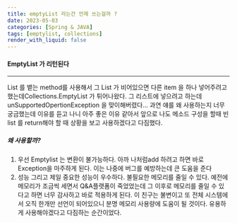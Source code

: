 ```yaml
---
title: emptyList 라는건 언제 쓰는걸까 ?
date: 2023-05-03
categories: [Spring & JAVA]
tags: [emptylist, collections]
render_with_liquid: false
---
```

#### EmptyList 가 리턴된다
---
List 를 뱉는 method를 사용해서 그 List 가 비어있으면 다른 item 을 하나 넣어주려고 했는데Collections.EmptyList 가 튀어나왔다. 
그 리스트에 넣으려고 하는데 unSupportedOpertionException 을 맞이해버렸다...
과연 얘를 왜 사용하는지 너무 궁금했는데 이유를 듣고 나니 아주 좋은 이유 같아서 앞으로 나도 메소드 구성을 할때 빈 list 를 return해야 할 때 상황을 보고 사용하겠다고 다짐했다.

##### 왜 사용할까?
1. 우선 Emptylist 는 변환이 불가능하다.
아까 나처럼add 하려고 하면 바로 Exception을 마주하게 된다. 이는 나중에 버그를 예방하는데 큰 도움을 준다
2. 성능
그리고 제일 중요한 성능이 우수하다. 불필요한 메모리를 줄일 수 있다. 예전에 메모리가 조금씩 세면서 Q&A플랫폼이 죽었었는데 그 이후로 메모리를 줄일 수 있다고 하면 너무 감사하고 바로 적용하게 된다. 이 친구는 불변이고 또 전체 시스템에서 오직 한개만 선언이 되어있으니 분명 메모리 사용량에 도움이 될 것이다. 유용하게 사용해야겠다고 다짐하는 순간이었다.

